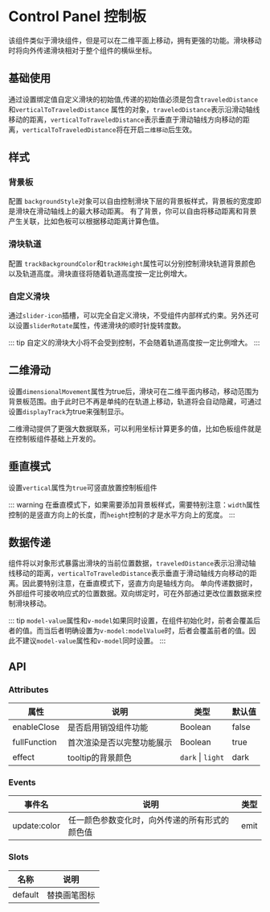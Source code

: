# Control Panel 控制板

该组件类似于滑块组件，但是可以在二维平面上移动，拥有更强的功能。滑块移动时将向外传递滑块相对于整个组件的横纵坐标。

## 基础使用

通过设置绑定值自定义滑块的初始值,传递的初始值必须是包含`traveledDistance`和`verticalToTraveledDistance` 属性的对象，`traveledDistance`表示沿滑动轴线移动的距离，`verticalToTraveledDistance`表示垂直于滑动轴线方向移动的距离，`verticalToTraveledDistance`将在开启`二维移动`后生效。

<demo src="./demos/basic.vue"></demo>

## 样式

### 背景板

配置 `backgroundStyle`对象可以自由控制滑块下层的背景板样式，背景板的宽度即是滑块在滑动轴线上的最大移动距离。
有了背景，你可以自由将移动距离和背景产生关联，比如色板可以根据移动距离计算色值。
<demo src="./demos/backgroundBoardStyle.vue"></demo>

### 滑块轨道

配置 `trackBackgroundColor`和`trackHeight`属性可以分别控制滑块轨道背景颜色以及轨道高度。滑块直径将随着轨道高度按一定比例增大。
<demo src="./demos/trackStyle.vue"></demo>

### 自定义滑块

通过`slider-icon`插槽，可以完全自定义滑块，不受组件内部样式约束。另外还可以设置`sliderRotate`属性，传递滑块的顺时针旋转度数。
<demo src="./demos/slot.vue"></demo>

::: tip
自定义的滑块大小将不会受到控制，不会随着轨道高度按一定比例增大。
:::

## 二维滑动

设置`dimensionalMovement`属性为true后，滑块可在二维平面内移动，移动范围为背景板范围。由于此时已不再是单纯的在轨道上移动，轨道将会自动隐藏，可通过设置`displayTrack`为true来强制显示。
<demo src="./demos/dimensionalMovement.vue"></demo>

二维滑动提供了更强大数据联系，可以利用坐标计算更多的值，比如色板组件就是在控制板组件基础上开发的。
<demo src="./demos/colorPicker.vue"></demo>

## 垂直模式

设置`vertical`属性为`true`可竖直放置控制板组件
<demo src="./demos/vertical.vue"></demo>

::: warning
在垂直模式下，如果需要添加背景板样式，需要特别注意：`width`属性控制的是竖直方向上的长度，而`height`控制的才是水平方向上的宽度。
:::

<demo src="./demos/slot.vue"></demo>

## 数据传递

组件将以对象形式暴露出滑块的当前位置数据，`traveledDistance`表示沿滑动轴线移动的距离，`verticalToTraveledDistance`表示垂直于滑动轴线方向移动的距离。因此要特别注意，在垂直模式下，竖直方向是轴线方向。
单向传递数据时，外部组件可接收响应式的位置数据。双向绑定时，可在外部通过更改位置数据来控制滑块移动。

<demo src="./demos/data.vue"></demo>
::: tip
`model-value`属性和`v-model`如果同时设置，在组件初始化时，前者会覆盖后者的值。而当后者明确设置为`v-model:modelValue`时，后者会覆盖前者的值。因此不建议`model-value`属性和`v-model`同时设置。
:::

## API

### Attributes

| 属性     | 说明               | 类型                             | 默认值  |
| -------- | ------------------ | -------------------------------- | ------- |
| enableClose | 是否启用销毁组件功能     | Boolean | false |
| fullFunction     | 首次渲染是否以完整功能展示 | Boolean | true |
| effect | tooltip的背景颜色 | `dark`   \| `light`   | dark |

### Events

| 事件名     | 说明               | 类型                             |
| -------- | ------------------ | -------------------------------- |
| update:color |  任一颜色参数变化时，向外传递的所有形式的颜色值  | emit |

### Slots

| 名称     | 说明               |
| -------- | ------------------ |
| default  | 替换画笔图标   |
